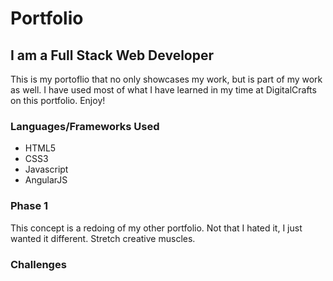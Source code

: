 <h1>Portfolio</h1>

<h2>I am a Full Stack Web Developer</h2>

<p>This is my portoflio that no only showcases my work, but is part of my work as well. I have used most of what I have learned in my time at DigitalCrafts on this portfolio. Enjoy!</p>

<h3>Languages/Frameworks Used</h3>
<ul>
	<li>HTML5</li>
	<li>CSS3</li>
	<li>Javascript</li>
	<li>AngularJS</li>
</ul>

<h3>Phase 1</h3>
<p>This concept is a redoing of my other portfolio. Not that I hated it, I just wanted it different. Stretch creative muscles.</p>

<h3>Challenges</h3>
